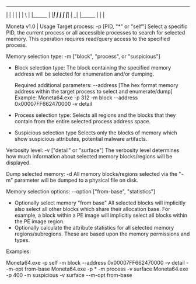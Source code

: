 _______  _____  __   _ _______ _______ _______
|  |  | |     | | \  | |______    |    |_____|
|  |  | |_____| |  \_| |______    |    |     |

Moneta v1.0 | Usage
Target process: -p [PID, "*" or "self"]
  Select a specific PID, the current process or all accessible
  processes to search for selected memory. This operation requires
  read/query access to the specified process.
  
Memory selection type: -m ["block", "process", or "suspicious"]
  + Block selection type:
    The block containing the specified memory address will be
    selected for enumeration and/or dumping.
	
	Required additional parameters:
      --address [The hex format memory address within the target
                process to select and enumerate/dump]
    Example:
      Moneta64.exe -p 312 -m block --address 0x00007FF662470000 -v detail
	  
  + Process selection type:
    Selects all regions and the blocks that they contain from
    the entire selected process address space.
	
  + Suspicious selection type
	Selects only the blocks of memory which show suspicious
	attributes, potential malware artifacts.
	
Verbosity level: -v ["detail" or "surface"]
  The verbosity level determines how much information about
  selected memory blocks/regions will be displayed.
  
Dump selected memory: -d
  All memory blocks/regions selected via the "-m" parameter will
  be dumped to a physical file on disk.

Memory selection options: --option ["from-base", "statistics"]
  + Optionally select memory "from base"
	All selected blocks will implicitly also select all other
	blocks which share their allocation base. For example, a
	block within a PE image will implicitly select all blocks
	within the PE image region.
  + Optionally calculate the attribute statistics for all selected
    memory regions/subregions. These are based upon the memory
	permissions and types.
	
Examples:

Moneta64.exe -p self -m block --address 0x00007FF662470000 -v detail --m-opt from-base
Moneta64.exe -p * -m process -v surface
Moneta64.exe -p 400 -m suspicious -v surface --m-opt from-base
